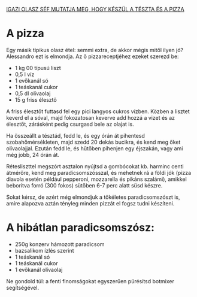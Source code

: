 [IGAZI OLASZ SÉF MUTATJA MEG, HOGY KÉSZÜL A TÉSZTA ÉS A PIZZA](https://divany.hu/offline/2019/06/16/teszta-olasz-sef/)

# A pizza

Egy másik tipikus olasz étel: semmi extra, de akkor mégis mitől ilyen jó? Alessandro ezt is elmondja. Az ő pizzareceptjéhez ezeket szerezd be:

- 1 kg 00 típusú liszt
- 0,5 l víz
- 1 evőkanál só
- 1 teáskanál cukor
- 0,5 dl olívaolaj
- 15 g friss élesztő

A friss élesztőt futtasd fel egy pici langyos cukros vízben. Közben a lisztet keverd el a sóval, majd fokozatosan keverve add hozzá a vizet és az élesztőt, zárásként pedig csurgasd bele az olajat is.  

Ha összeállt a tésztád, fedd le, és egy órán át pihentesd szobahőmérsékleten, majd szedd 20 dekás bucikra, és kend meg őket olívaolajjal. Ezután fedd le, és hűtőben pihenjen egy éjszakán, vagy ami még jobb, 24 órán át.

Rétesliszttel megszórt asztalon nyújtsd a gombócokat kb. harminc centi átmérőre, kend meg paradicsomszósszal, és mehetnek rá a földi jók (pizza diavola esetén például pepperoni, mozzarella és pikáns szalámi), amikkel beborítva forró (300 fokos) sütőben 6-7 perc alatt süsd készre.

Sokat kérsz, de azért még elmondjuk a tökéletes paradicsomszószt is, amire alapozva aztán tényleg minden pizzát el fogsz tudni készíteni. 

# A hibátlan paradicsomszósz:

- 250g konzerv hámozott paradicsom
- bazsalikom ízlés szerint
- 1 teáskanál só
- 1 teáskanál cukor
- 1 evőkanál olívaolaj

Ne gondold túl: a fenti finomságokat egyszerűen pürésítsd botmixer segítségével. 
